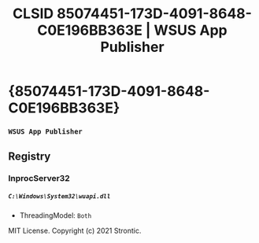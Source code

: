 ﻿---
title: "CLSID 85074451-173D-4091-8648-C0E196BB363E | WSUS App Publisher"
excerpt: What is COM-Object CLSID 85074451-173D-4091-8648-C0E196BB363E?
---

# {85074451-173D-4091-8648-C0E196BB363E}

### `WSUS App Publisher`

## Registry


### InprocServer32

##### `C:\Windows\System32\wuapi.dll`
* ThreadingModel: `Both`

MIT License. Copyright (c) 2021 Strontic.


